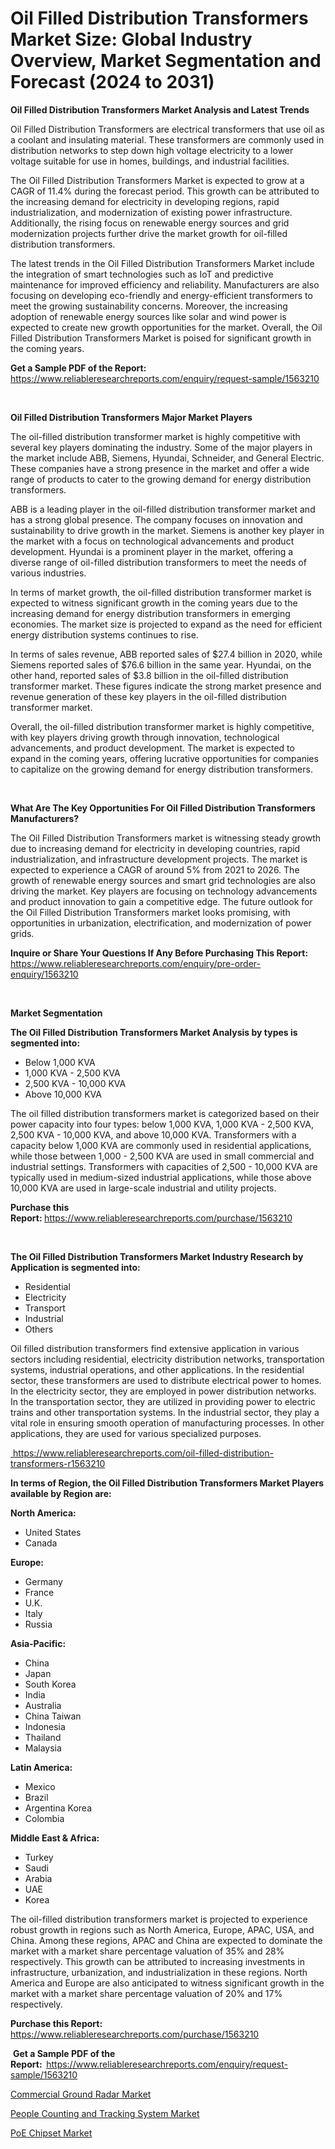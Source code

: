 <p><h1>Oil Filled Distribution Transformers Market Size: Global Industry Overview, Market Segmentation and Forecast (2024 to 2031)</h1></p><p><strong>Oil Filled Distribution Transformers Market Analysis and Latest Trends</strong></p>
<p><p>Oil Filled Distribution Transformers are electrical transformers that use oil as a coolant and insulating material. These transformers are commonly used in distribution networks to step down high voltage electricity to a lower voltage suitable for use in homes, buildings, and industrial facilities.</p><p>The Oil Filled Distribution Transformers Market is expected to grow at a CAGR of 11.4% during the forecast period. This growth can be attributed to the increasing demand for electricity in developing regions, rapid industrialization, and modernization of existing power infrastructure. Additionally, the rising focus on renewable energy sources and grid modernization projects further drive the market growth for oil-filled distribution transformers.</p><p>The latest trends in the Oil Filled Distribution Transformers Market include the integration of smart technologies such as IoT and predictive maintenance for improved efficiency and reliability. Manufacturers are also focusing on developing eco-friendly and energy-efficient transformers to meet the growing sustainability concerns. Moreover, the increasing adoption of renewable energy sources like solar and wind power is expected to create new growth opportunities for the market. Overall, the Oil Filled Distribution Transformers Market is poised for significant growth in the coming years.</p></p>
<p><strong>Get a Sample PDF of the Report:&nbsp;</strong> <a href="https://www.reliableresearchreports.com/enquiry/request-sample/1563210">https://www.reliableresearchreports.com/enquiry/request-sample/1563210</a></p>
<p>&nbsp;</p>
<p><strong>Oil Filled Distribution Transformers Major Market Players</strong></p>
<p><p>The oil-filled distribution transformer market is highly competitive with several key players dominating the industry. Some of the major players in the market include ABB, Siemens, Hyundai, Schneider, and General Electric. These companies have a strong presence in the market and offer a wide range of products to cater to the growing demand for energy distribution transformers.</p><p>ABB is a leading player in the oil-filled distribution transformer market and has a strong global presence. The company focuses on innovation and sustainability to drive growth in the market. Siemens is another key player in the market with a focus on technological advancements and product development. Hyundai is a prominent player in the market, offering a diverse range of oil-filled distribution transformers to meet the needs of various industries.</p><p>In terms of market growth, the oil-filled distribution transformer market is expected to witness significant growth in the coming years due to the increasing demand for energy distribution transformers in emerging economies. The market size is projected to expand as the need for efficient energy distribution systems continues to rise.</p><p>In terms of sales revenue, ABB reported sales of $27.4 billion in 2020, while Siemens reported sales of $76.6 billion in the same year. Hyundai, on the other hand, reported sales of $3.8 billion in the oil-filled distribution transformer market. These figures indicate the strong market presence and revenue generation of these key players in the oil-filled distribution transformer market.</p><p>Overall, the oil-filled distribution transformer market is highly competitive, with key players driving growth through innovation, technological advancements, and product development. The market is expected to expand in the coming years, offering lucrative opportunities for companies to capitalize on the growing demand for energy distribution transformers.</p></p>
<p>&nbsp;</p>
<p><strong>What Are The Key Opportunities For Oil Filled Distribution Transformers Manufacturers?</strong></p>
<p><p>The Oil Filled Distribution Transformers market is witnessing steady growth due to increasing demand for electricity in developing countries, rapid industrialization, and infrastructure development projects. The market is expected to experience a CAGR of around 5% from 2021 to 2026. The growth of renewable energy sources and smart grid technologies are also driving the market. Key players are focusing on technology advancements and product innovation to gain a competitive edge. The future outlook for the Oil Filled Distribution Transformers market looks promising, with opportunities in urbanization, electrification, and modernization of power grids.</p></p>
<p><strong>Inquire or Share Your Questions If Any Before Purchasing This Report:</strong> <a href="https://www.reliableresearchreports.com/enquiry/pre-order-enquiry/1563210">https://www.reliableresearchreports.com/enquiry/pre-order-enquiry/1563210</a></p>
<p>&nbsp;</p>
<p><strong>Market Segmentation</strong></p>
<p><strong>The Oil Filled Distribution Transformers Market Analysis by types is segmented into:</strong></p>
<p><ul><li>Below 1,000 KVA</li><li>1,000 KVA - 2,500 KVA</li><li>2,500 KVA - 10,000 KVA</li><li>Above 10,000 KVA</li></ul></p>
<p><p>The oil filled distribution transformers market is categorized based on their power capacity into four types: below 1,000 KVA, 1,000 KVA - 2,500 KVA, 2,500 KVA - 10,000 KVA, and above 10,000 KVA. Transformers with a capacity below 1,000 KVA are commonly used in residential applications, while those between 1,000 - 2,500 KVA are used in small commercial and industrial settings. Transformers with capacities of 2,500 - 10,000 KVA are typically used in medium-sized industrial applications, while those above 10,000 KVA are used in large-scale industrial and utility projects.</p></p>
<p><strong>Purchase this Report:&nbsp;</strong><a href="https://www.reliableresearchreports.com/purchase/1563210">https://www.reliableresearchreports.com/purchase/1563210</a></p>
<p>&nbsp;</p>
<p><strong>The Oil Filled Distribution Transformers Market Industry Research by Application is segmented into:</strong></p>
<p><ul><li>Residential</li><li>Electricity</li><li>Transport</li><li>Industrial</li><li>Others</li></ul></p>
<p><p>Oil filled distribution transformers find extensive application in various sectors including residential, electricity distribution networks, transportation systems, industrial operations, and other applications. In the residential sector, these transformers are used to distribute electrical power to homes. In the electricity sector, they are employed in power distribution networks. In the transportation sector, they are utilized in providing power to electric trains and other transportation systems. In the industrial sector, they play a vital role in ensuring smooth operation of manufacturing processes. In other applications, they are used for various specialized purposes.</p></p>
<p><a href="https://www.reliableresearchreports.com/oil-filled-distribution-transformers-r1563210">&nbsp;https://www.reliableresearchreports.com/oil-filled-distribution-transformers-r1563210</a></p>
<p><strong>In terms of Region, the Oil Filled Distribution Transformers Market Players available by Region are:</strong></p>
<p>
    <p> <strong> North America: </strong>
        <ul>
            <li>United States</li>
            <li>Canada</li>
        </ul>
        </p> 
    <p> <strong> Europe: </strong>
        <ul>
            <li>Germany</li>
            <li>France</li>
            <li>U.K.</li>
            <li>Italy</li>
            <li>Russia</li>
        </ul>
        </p> 
    <p> <strong> Asia-Pacific: </strong>
        <ul>
            <li>China</li>
            <li>Japan</li>
            <li>South Korea</li>
            <li>India</li>
            <li>Australia</li>
            <li>China Taiwan</li>
            <li>Indonesia</li>
            <li>Thailand</li>
            <li>Malaysia</li>
        </ul>
        </p> 
    <p> <strong> Latin America: </strong>
        <ul>
            <li>Mexico</li>
            <li>Brazil</li>
            <li>Argentina Korea</li>
            <li>Colombia</li>
        </ul>
        </p> 
    <p> <strong> Middle East & Africa: </strong>
        <ul>
            <li>Turkey</li>
            <li>Saudi</li>
            <li>Arabia</li>
            <li>UAE</li>
            <li>Korea</li>
        </ul>
    </p>
    </p>
<p><p>The oil-filled distribution transformers market is projected to experience robust growth in regions such as North America, Europe, APAC, USA, and China. Among these regions, APAC and China are expected to dominate the market with a market share percentage valuation of 35% and 28% respectively. This growth can be attributed to increasing investments in infrastructure, urbanization, and industrialization in these regions. North America and Europe are also anticipated to witness significant growth in the market with a market share percentage valuation of 20% and 17% respectively.</p></p>
<p><strong>Purchase this Report: </strong><a href="https://www.reliableresearchreports.com/purchase/1563210">https://www.reliableresearchreports.com/purchase/1563210</a></p>
<p>&nbsp;<strong>Get a Sample PDF of the Report:&nbsp;&nbsp;</strong><a href="https://www.reliableresearchreports.com/enquiry/request-sample/1563210">https://www.reliableresearchreports.com/enquiry/request-sample/1563210</a></p>
<p><strong></strong></p>
<p><p><a href="https://view.publitas.com/reportprime-1/commercial-ground-radar-market-analysis-report-global-insights-by-region-type-vehicle-radar-portable-radar-and-application-civil-military-from-2024-to-2031/">Commercial Ground Radar Market</a></p><p><a href="https://view.publitas.com/reportprime-1/people-counting-and-tracking-system-market-global-market-insights-and-sales-trends-2024-to-2031/">People Counting and Tracking System Market</a></p><p><a href="https://github.com/kmatchooka/Market-Research-Report-List-1/blob/main/poe-chipset-market.md">PoE Chipset Market</a></p></p>